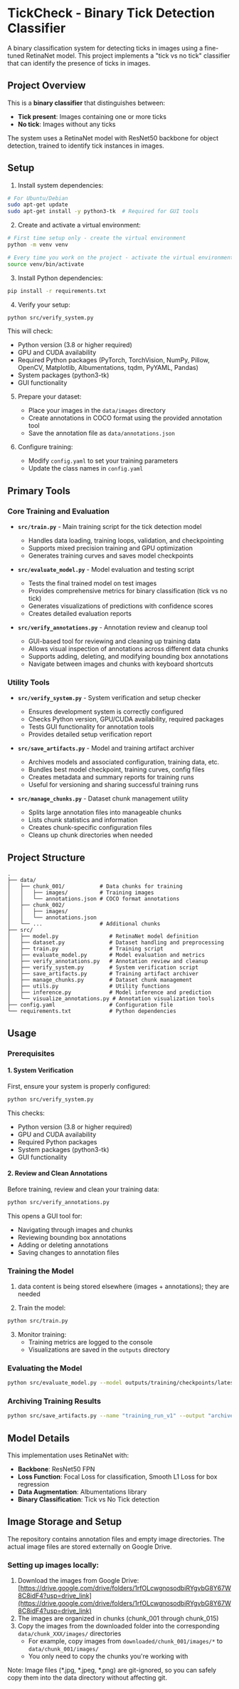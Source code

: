# TickCheck - Binary Tick Detection Classifier

A binary classification system for detecting ticks in images using a fine-tuned RetinaNet model. This project implements a "tick vs no tick" classifier that can identify the presence of ticks in images.

## Project Overview

This is a **binary classifier** that distinguishes between:
- **Tick present**: Images containing one or more ticks
- **No tick**: Images without any ticks

The system uses a RetinaNet model with ResNet50 backbone for object detection, trained to identify tick instances in images.

## Setup

1. Install system dependencies:
```bash
# For Ubuntu/Debian
sudo apt-get update
sudo apt-get install -y python3-tk  # Required for GUI tools
```

2. Create and activate a virtual environment:
```bash
# First time setup only - create the virtual environment
python -m venv venv

# Every time you work on the project - activate the virtual environment
source venv/bin/activate
```

3. Install Python dependencies:
```bash
pip install -r requirements.txt
```

4. Verify your setup:
```bash
python src/verify_system.py
```
This will check:
- Python version (3.8 or higher required)
- GPU and CUDA availability
- Required Python packages (PyTorch, TorchVision, NumPy, Pillow, OpenCV, Matplotlib, Albumentations, tqdm, PyYAML, Pandas)
- System packages (python3-tk)
- GUI functionality

5. Prepare your dataset:
   - Place your images in the `data/images` directory
   - Create annotations in COCO format using the provided annotation tool
   - Save the annotation file as `data/annotations.json`

6. Configure training:
   - Modify `config.yaml` to set your training parameters
   - Update the class names in `config.yaml`

## Primary Tools

### Core Training and Evaluation

- **`src/train.py`** - Main training script for the tick detection model
  - Handles data loading, training loops, validation, and checkpointing
  - Supports mixed precision training and GPU optimization
  - Generates training curves and saves model checkpoints

- **`src/evaluate_model.py`** - Model evaluation and testing script
  - Tests the final trained model on test images
  - Provides comprehensive metrics for binary classification (tick vs no tick)
  - Generates visualizations of predictions with confidence scores
  - Creates detailed evaluation reports

- **`src/verify_annotations.py`** - Annotation review and cleanup tool
  - GUI-based tool for reviewing and cleaning up training data
  - Allows visual inspection of annotations across different data chunks
  - Supports adding, deleting, and modifying bounding box annotations
  - Navigate between images and chunks with keyboard shortcuts

### Utility Tools

- **`src/verify_system.py`** - System verification and setup checker
  - Ensures development system is correctly configured
  - Checks Python version, GPU/CUDA availability, required packages
  - Tests GUI functionality for annotation tools
  - Provides detailed setup verification report

- **`src/save_artifacts.py`** - Model and training artifact archiver
  - Archives models and associated configuration, training data, etc.
  - Bundles best model checkpoint, training curves, config files
  - Creates metadata and summary reports for training runs
  - Useful for versioning and sharing successful training runs

- **`src/manage_chunks.py`** - Dataset chunk management utility
  - Splits large annotation files into manageable chunks
  - Lists chunk statistics and information
  - Creates chunk-specific configuration files
  - Cleans up chunk directories when needed

## Project Structure

```
.
├── data/
│   ├── chunk_001/           # Data chunks for training
│   │   ├── images/          # Training images
│   │   └── annotations.json # COCO format annotations
│   ├── chunk_002/
│   │   ├── images/
│   │   └── annotations.json
│   └── ...                  # Additional chunks
├── src/
│   ├── model.py                # RetinaNet model definition
│   ├── dataset.py              # Dataset handling and preprocessing
│   ├── train.py                # Training script
│   ├── evaluate_model.py       # Model evaluation and metrics
│   ├── verify_annotations.py   # Annotation review and cleanup
│   ├── verify_system.py        # System verification script
│   ├── save_artifacts.py       # Training artifact archiver
│   ├── manage_chunks.py        # Dataset chunk management
│   ├── utils.py                # Utility functions
│   ├── inference.py            # Model inference and prediction
│   └── visualize_annotations.py # Annotation visualization tools
├── config.yaml                 # Configuration file
└── requirements.txt            # Python dependencies
```

## Usage

### Prerequisites

#### 1. System Verification

First, ensure your system is properly configured:

```bash
python src/verify_system.py
```

This checks:
- Python version (3.8 or higher required)
- GPU and CUDA availability
- Required Python packages
- System packages (python3-tk)
- GUI functionality

#### 2. Review and Clean Annotations

Before training, review and clean your training data:

```bash
python src/verify_annotations.py
```

This opens a GUI tool for:
- Navigating through images and chunks
- Reviewing bounding box annotations
- Adding or deleting annotations
- Saving changes to annotation files

### Training the Model

1. data content is being stored elsewhere (images + annotations); they are needed

2. Train the model:
```bash
python src/train.py
```

3. Monitor training:
   - Training metrics are logged to the console
   - Visualizations are saved in the `outputs` directory

### Evaluating the Model

```bash
python src/evaluate_model.py --model outputs/training/checkpoints/latest_model.pth --input test_images --output outputs/evaluation_test --threshold 0.5
```

### Archiving Training Results

```bash
python src/save_artifacts.py --name "training_run_v1" --output "archives/"
```

## Model Details

This implementation uses RetinaNet with:
- **Backbone**: ResNet50 FPN
- **Loss Function**: Focal Loss for classification, Smooth L1 Loss for box regression
- **Data Augmentation**: Albumentations library
- **Binary Classification**: Tick vs No Tick detection

## Image Storage and Setup

The repository contains annotation files and empty image directories. The actual image files are stored externally on Google Drive.

### Setting up images locally:

1. Download the images from Google Drive: [https://drive.google.com/drive/folders/1rfOLcwgnosodbiRYgvbG8Y67W8C8idF4?usp=drive_link](https://drive.google.com/drive/folders/1rfOLcwgnosodbiRYgvbG8Y67W8C8idF4?usp=drive_link)
2. The images are organized in chunks (chunk_001 through chunk_015)
3. Copy the images from the downloaded folder into the corresponding `data/chunk_XXX/images/` directories
   - For example, copy images from `downloaded/chunk_001/images/*` to `data/chunk_001/images/`
   - You only need to copy the chunks you're working with

Note: Image files (*.jpg, *.jpeg, *.png) are git-ignored, so you can safely copy them into the data directory without affecting git.
